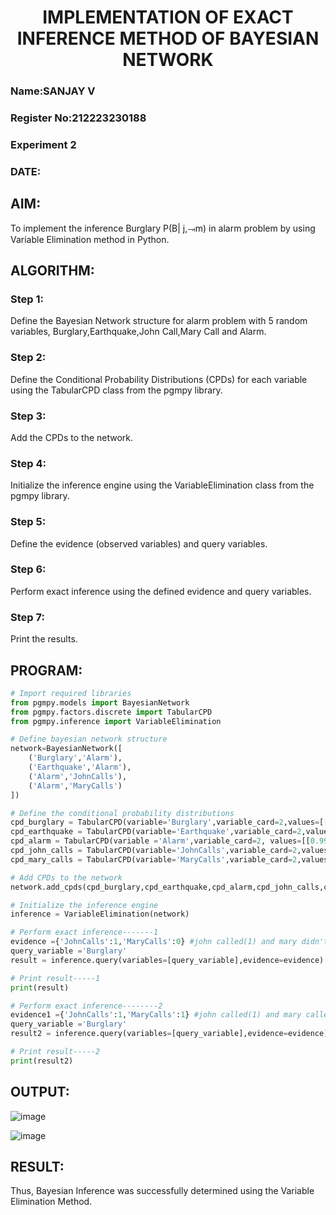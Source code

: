 

<h1 align =center> IMPLEMENTATION OF EXACT INFERENCE METHOD OF BAYESIAN NETWORK </h1>
<H3> Name:SANJAY V</H3>
<H3>Register No:212223230188</H3>
<H3> Experiment 2</H3>
<H3>DATE:</H3>

## AIM:
To implement the inference Burglary P(B| j,⥗m) in alarm problem by using Variable Elimination method in Python.

## ALGORITHM:

### Step 1: 
Define the Bayesian Network structure for alarm problem with 5 random variables, Burglary,Earthquake,John Call,Mary Call and Alarm.<br>
### Step 2: 
Define the Conditional Probability Distributions (CPDs) for each variable using the TabularCPD class from the pgmpy library.<br>
### Step 3: 
Add the CPDs to the network.<br>
### Step 4: 
Initialize the inference engine using the VariableElimination class from the pgmpy library.<br>
### Step 5: 
Define the evidence (observed variables) and query variables.<br>
### Step 6: 
Perform exact inference using the defined evidence and query variables.<br>
### Step 7: 
Print the results.<br>

## PROGRAM:
```python
# Import required libraries
from pgmpy.models import BayesianNetwork
from pgmpy.factors.discrete import TabularCPD
from pgmpy.inference import VariableElimination

# Define bayesian network structure
network=BayesianNetwork([
    ('Burglary','Alarm'),
    ('Earthquake','Alarm'),
    ('Alarm','JohnCalls'),
    ('Alarm','MaryCalls')
])

# Define the conditional probability distributions
cpd_burglary = TabularCPD(variable='Burglary',variable_card=2,values=[[0.999],[0.001]])
cpd_earthquake = TabularCPD(variable='Earthquake',variable_card=2,values=[[0.998],[0.002]])
cpd_alarm = TabularCPD(variable ='Alarm',variable_card=2, values=[[0.999, 0.71, 0.06, 0.05],[0.001, 0.29, 0.94, 0.95]],evidence=['Burglary','Earthquake'],evidence_card=[2,2])
cpd_john_calls = TabularCPD(variable='JohnCalls',variable_card=2,values=[[0.95,0.1],[0.05,0.9]],evidence=['Alarm'],evidence_card=[2])
cpd_mary_calls = TabularCPD(variable='MaryCalls',variable_card=2,values=[[0.99,0.3],[0.01,0.7]],evidence=['Alarm'],evidence_card=[2])

# Add CPDs to the network
network.add_cpds(cpd_burglary,cpd_earthquake,cpd_alarm,cpd_john_calls,cpd_mary_calls)

# Initialize the inference engine
inference = VariableElimination(network)

# Perform exact inference-------1
evidence ={'JohnCalls':1,'MaryCalls':0} #john called(1) and mary didn't call (0) as evidence
query_variable ='Burglary'
result = inference.query(variables=[query_variable],evidence=evidence)

# Print result-----1
print(result)

# Perform exact inference--------2
evidence1 ={'JohnCalls':1,'MaryCalls':1} #john called(1) and mary called (1) as evidence
query_variable ='Burglary'
result2 = inference.query(variables=[query_variable],evidence=evidence)

# Print result-----2
print(result2)
```


## OUTPUT:
![image](https://github.com/user-attachments/assets/ec38dbf8-be24-48f8-a6b8-679c17a9fa5b)

![image](https://github.com/user-attachments/assets/67c3b379-e4d5-41fb-94c5-2db18dda815a)


## RESULT:
Thus, Bayesian Inference was successfully determined using the Variable Elimination Method.
